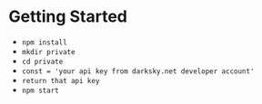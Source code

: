 # Getting Started

- `npm install`
- `mkdir private`
- `cd private`
- `const = 'your api key from darksky.net developer account'`
- `return that api key`
-  `npm start`